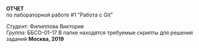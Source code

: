 

**ОТЧЕТ**\
по лабораторной работе #1 "Работа с Git"

*Студент:* Филиппова Виктория\
*Группа:* ББСО-01-17
В папке находятся требуемые скрипты для решения заданий
**Москва, 2019**
